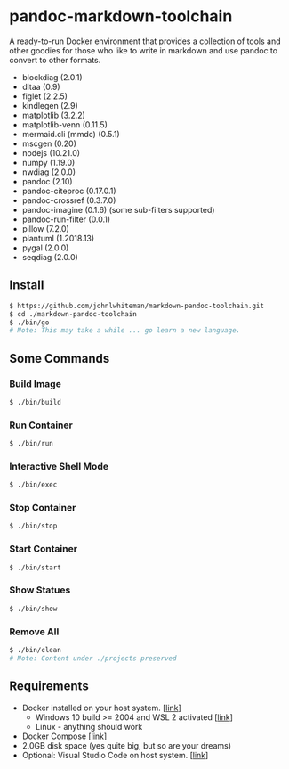 # pandoc-markdown-toolchain

A ready-to-run Docker environment that provides a collection of tools and other goodies for those who like to write in markdown and use pandoc to convert to other formats.

* blockdiag (2.0.1)
* ditaa (0.9)
* figlet (2.2.5)
* kindlegen (2.9)
* matplotlib (3.2.2)
* matplotlib-venn (0.11.5)
* mermaid.cli (mmdc) (0.5.1)
* mscgen (0.20)
* nodejs (10.21.0)
* numpy (1.19.0)
* nwdiag (2.0.0)
* pandoc (2.10)
* pandoc-citeproc (0.17.0.1)
* pandoc-crossref (0.3.7.0)
* pandoc-imagine (0.1.6) (some sub-filters supported)
* pandoc-run-filter (0.0.1)
* pillow (7.2.0)
* plantuml (1.2018.13)
* pygal (2.0.0)
* seqdiag (2.0.0)

## Install

```bash
$ https://github.com/johnlwhiteman/markdown-pandoc-toolchain.git
$ cd ./markdown-pandoc-toolchain
$ ./bin/go
# Note: This may take a while ... go learn a new language.
```

## Some Commands

### Build Image
```bash
$ ./bin/build
```

### Run Container
```bash
$ ./bin/run
```

### Interactive Shell Mode
```bash
$ ./bin/exec
```

### Stop Container
```bash
$ ./bin/stop
```

### Start Container
```bash
$ ./bin/start
```

### Show Statues
```bash
$ ./bin/show
```

### Remove All
```bash
$ ./bin/clean
# Note: Content under ./projects preserved
```

## Requirements

* Docker installed on your host system. [[link](https://docs.docker.com/get-docker/)]
  * Windows 10 build >= 2004 and WSL 2 activated [[link](https://docs.docker.com/docker-for-windows/wsl/)]
  * Linux - anything should work
*  Docker Compose [[link](https://docs.docker.com/compose/install/)]
* 2.0GB disk space (yes quite big, but so are your dreams)
* Optional: Visual Studio Code on host system. [[link](https://code.visualstudio.com/download)]

